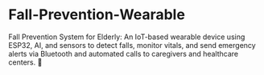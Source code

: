 # Fall-Prevention-Wearable
Fall Prevention System for Elderly: An IoT-based wearable device using ESP32, AI, and sensors to detect falls, monitor vitals, and send emergency alerts via Bluetooth and automated calls to caregivers and healthcare centers. 🚀
